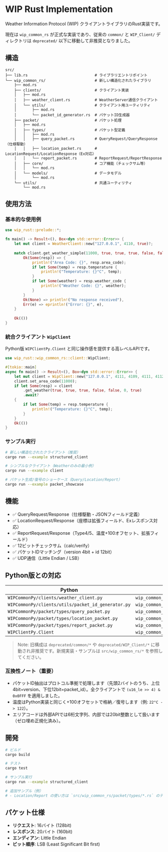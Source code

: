 # WIP Rust Implementation

Weather Information Protocol (WIP) クライアントライブラリのRust実装です。

現在は `wip_common_rs` が正式な実装であり、従来の `common/` と `WIP_Client/` ディレクトリは `deprecated/` 以下に移動して非推奨となりました。

## 構造

```
src/
├── lib.rs                              # ライブラリエントリポイント
└── wip_common_rs/                      # 新しい構造化されたライブラリ
    ├── mod.rs
    ├── clients/                        # クライアント実装
    │   ├── mod.rs
    │   ├── weather_client.rs           # WeatherServer通信クライアント
    │   └── utils/                      # クライアント用ユーティリティ
    │       ├── mod.rs
    │       └── packet_id_generator.rs  # パケットID生成器
    ├── packet/                         # パケット処理
    │   ├── mod.rs
    │   ├── types/                      # パケット型定義
    │   │   ├── mod.rs
    │   │   ├── query_packet.rs         # QueryRequest/QueryResponse（仕様駆動）
    │   │   ├── location_packet.rs      # LocationRequest/LocationResponse（Ex対応）
    │   │   └── report_packet.rs        # ReportRequest/ReportResponse
    │   ├── core/                       # コア機能（チェックサム等）
    │   │   └── mod.rs
    │   └── models/                     # データモデル
    │       └── mod.rs
    └── utils/                          # 共通ユーティリティ
        └── mod.rs
```

## 使用方法

### 基本的な使用例

```rust
use wip_rust::prelude::*;

fn main() -> Result<(), Box<dyn std::error::Error>> {
    let mut client = WeatherClient::new("127.0.0.1", 4110, true)?;
    
    match client.get_weather_simple(11000, true, true, true, false, false, 0) {
        Ok(Some(resp)) => {
            println!("Area Code: {}", resp.area_code);
            if let Some(temp) = resp.temperature {
                println!("Temperature: {}°C", temp);
            }
            if let Some(weather) = resp.weather_code {
                println!("Weather Code: {}", weather);
            }
        }
        Ok(None) => println!("No response received"),
        Err(e) => eprintln!("Error: {}", e),
    }
    
    Ok(())
}
```

### 統合クライアント `WipClient`

Python版 `WIPClientPy.Client` と同じ操作感を提供する高レベルAPIです。

```rust
use wip_rust::wip_common_rs::client::WipClient;

#[tokio::main]
async fn main() -> Result<(), Box<dyn std::error::Error>> {
    let mut client = WipClient::new("127.0.0.1", 4111, 4109, 4111, 4112, false).await?;
    client.set_area_code(11000);
    if let Some(resp) = client
        .get_weather(true, true, true, false, false, 0, true)
        .await?
    {
        if let Some(temp) = resp.temperature {
            println!("Temperature: {}°C", temp);
        }
    }
    Ok(())
}
```

### サンプル実行

```bash
# 新しい構造化されたクライアント（推奨）
cargo run --example structured_client

# シンプルなクライアント（Weatherのみの最小例）
cargo run --example client

# パケット生成/復号のショーケース（Query/Location/Report）
cargo run --example packet_showcase
```

## 機能

- ✅ QueryRequest/Response（仕様駆動・JSONフィールド定義）
- ✅ LocationRequest/Response（座標は拡張フィールド、Exレスポンス対応）
- ✅ ReportRequest/Response（Type4/5、温度+100オフセット、拡張フィールド）
- ✅ 12ビットチェックサム（calc/verify）
- ✅ パケットIDマッチング（version 4bit + id 12bit）
- ✅ UDP通信（Little Endian / LSB）

## Python版との対応

| Python | Rust |
|--------|------|
| `WIPCommonPy/clients/weather_client.py` | `wip_common_rs/clients/weather_client.rs` |
| `WIPCommonPy/clients/utils/packet_id_generator.py` | `wip_common_rs/clients/utils/packet_id_generator.rs` |
| `WIPCommonPy/packet/types/query_packet.py` | `wip_common_rs/packet/types/query_packet.rs` |
| `WIPCommonPy/packet/types/location_packet.py` | `wip_common_rs/packet/types/location_packet.rs` |
| `WIPCommonPy/packet/types/report_packet.py` | `wip_common_rs/packet/types/report_packet.rs` |
| `WIPClientPy.Client` | `wip_common_rs/client.rs` |

> Note: 旧構成は `deprecated/common/*` や `deprecated/WIP_Client/*` に移動され非推奨です。新規実装・サンプルは `src/wip_common_rs/*` を参照してください。

### 互換性ノート（重要）

- パケットID抽出はプロトコル準拠で処理します（先頭2バイトのうち、上位4bit=version、下位12bit=packet_id）。全クライアントで `(u16_le >> 4) & 0x0FFF` を適用しました。
- 温度はPython実装と同じく+100オフセットで格納／復号します（例: `22°C -> 122`）。
- エリアコードは外部APIでは6桁文字列、内部では20bit整数として扱います（ゼロ埋め正規化済み）。

## 開発

```bash
# ビルド
cargo build

# テスト
cargo test

# サンプル実行
cargo run --example structured_client

# 追加サンプル（例）
# - Location/Report の使い方は `src/wip_common_rs/packet/types/*.rs` のテストを参照
```

## パケット仕様

- **リクエスト**: 16バイト (128bit)
- **レスポンス**: 20バイト (160bit)
- **エンディアン**: Little Endian
- **ビット順序**: LSB (Least Significant Bit first)
